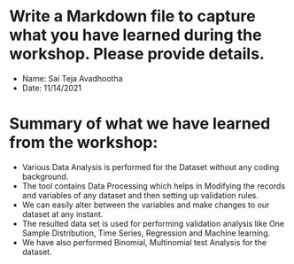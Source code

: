 # Write a Markdown file to capture what you have learned during the workshop. Please provide details.

- Name: Sai Teja Avadhootha
- Date: 11/14/2021

# Summary of what we have learned from the workshop:

- Various Data Analysis is performed for the Dataset without any coding background.
- The tool contains Data Processing which helps in Modifying the records and variables of any dataset and then setting up validation rules.
- We can easily alter between the variables and make changes to our dataset at any instant.
- The resulted data set is used for performing validation analysis like One Sample Distribution, Time Series, Regression and Machine learning.
- We have also performed Binomial, Multinomial test Analysis for the dataset.
